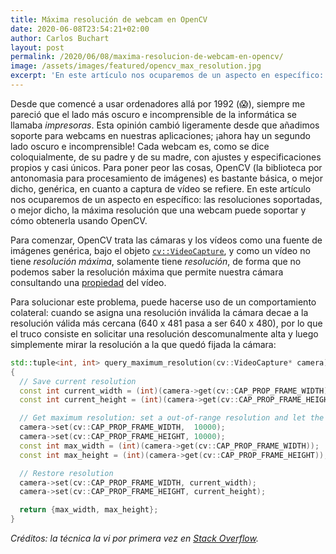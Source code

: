 ```yaml
---
title: Máxima resolución de webcam en OpenCV
date: 2020-06-08T23:54:21+02:00
author: Carlos Buchart
layout: post
permalink: /2020/06/08/maxima-resolucion-de-webcam-en-opencv/
image: /assets/images/featured/opencv_max_resolution.jpg
excerpt: 'En este artículo nos ocuparemos de un aspecto en específico: las resoluciones soportadas, o mejor dicho, la máxima resolución que una webcam puede soportar y cómo obtenerla usando OpenCV.'
---
```

Desde que comencé a usar ordenadores allá por 1992 (😱), siempre me pareció que el lado más oscuro e incomprensible de la informática se llamaba _impresoras_. Esta opinión cambió ligeramente desde que añadimos soporte para webcams en nuestras aplicaciones; ¡ahora hay un segundo lado oscuro e incomprensible! Cada webcam es, como se dice coloquialmente, de su padre y de su madre, con ajustes y especificaciones propios y casi únicos. Para poner peor las cosas, OpenCV (la biblioteca por antonomasia para procesamiento de imágenes) es bastante básica, o mejor dicho, genérica, en cuanto a captura de vídeo se refiere. En este artículo nos ocuparemos de un aspecto en específico: las resoluciones soportadas, o mejor dicho, la máxima resolución que una webcam puede soportar y cómo obtenerla usando OpenCV.

Para comenzar, OpenCV trata las cámaras y los vídeos como una fuente de imágenes genérica, bajo el objeto [`cv::VideoCapture`](https://docs.opencv.org/4.3.0/d8/dfe/classcv_1_1VideoCapture.html), y como un vídeo no tiene _resolución máxima_, solamente tiene _resolución_, de forma que no podemos saber la resolución máxima que permite nuestra cámara consultando una [propiedad](https://docs.opencv.org/4.3.0/d4/d15/group__videoio__flags__base.html#gaeb8dd9c89c10a5c63c139bf7c4f5704d) del vídeo.

Para solucionar este problema, puede hacerse uso de un comportamiento colateral: cuando se asigna una resolución inválida la cámara decae a la resolución válida más cercana (640 x 481 pasa a ser 640 x 480), por lo que el truco consiste en solicitar una resolución descomunalmente alta y luego simplemente mirar la resolución a la que quedó fijada la cámara:

```cpp
std::tuple<int, int> query_maximum_resolution(cv::VideoCapture* camera)
{
  // Save current resolution
  const int current_width = (int)(camera->get(cv::CAP_PROP_FRAME_WIDTH));
  const int current_height = (int)(camera->get(cv::CAP_PROP_FRAME_HEIGHT));

  // Get maximum resolution: set a out-of-range resolution and let the camera set itself to the maximum allowed
  camera->set(cv::CAP_PROP_FRAME_WIDTH,  10000);
  camera->set(cv::CAP_PROP_FRAME_HEIGHT, 10000);
  const int max_width = (int)(camera->get(cv::CAP_PROP_FRAME_WIDTH));
  const int max_height = (int)(camera->get(cv::CAP_PROP_FRAME_HEIGHT));

  // Restore resolution
  camera->set(cv::CAP_PROP_FRAME_WIDTH, current_width);
  camera->set(cv::CAP_PROP_FRAME_HEIGHT, current_height);

  return {max_width, max_height};
}
```

_Créditos: la técnica la vi por primera vez en [Stack Overflow](https://stackoverflow.com/q/18458422/1485885)._